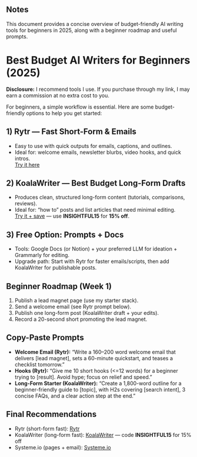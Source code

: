 ## Notes
This document provides a concise overview of budget-friendly AI writing tools for beginners in 2025, along with a beginner roadmap and useful prompts.

# Best Budget AI Writers for Beginners (2025)

**Disclosure:** I recommend tools I use. If you purchase through my link, I may earn a commission at no extra cost to you.

For beginners, a simple workflow is essential. Here are some budget-friendly options to help you get started:

## 1) Rytr — Fast Short-Form & Emails
- Easy to use with quick outputs for emails, captions, and outlines.
- Ideal for: welcome emails, newsletter blurbs, video hooks, and quick intros.  
[Try it here](https://rytr.me/?via=NextGenCopyAI)

## 2) KoalaWriter — Best Budget Long-Form Drafts
- Produces clean, structured long-form content (tutorials, comparisons, reviews).
- Ideal for: “how to” posts and list articles that need minimal editing.  
[Try it + save](https://koala.sh/?via=NextGenCopyAI) — use **INSIGHTFUL15** for **15% off**.

## 3) Free Option: Prompts + Docs
- Tools: Google Docs (or Notion) + your preferred LLM for ideation + Grammarly for editing.
- Upgrade path: Start with Rytr for faster emails/scripts, then add KoalaWriter for publishable posts.

## Beginner Roadmap (Week 1)
1. Publish a lead magnet page (use my starter stack).
2. Send a welcome email (see Rytr prompt below).
3. Publish one long-form post (KoalaWriter draft + your edits).
4. Record a 20-second short promoting the lead magnet.

## Copy-Paste Prompts
- **Welcome Email (Rytr):** “Write a 160–200 word welcome email that delivers [lead magnet], sets a 60-minute quickstart, and teases a checklist tomorrow.”
- **Hooks (Rytr):** “Give me 10 short hooks (<=12 words) for a beginner trying to [result]. Avoid hype; focus on relief and speed.”
- **Long-Form Starter (KoalaWriter):** “Create a 1,800-word outline for a beginner-friendly guide to [topic], with H2s covering [search intent], 3 concise FAQs, and a clear action step at the end.”

## Final Recommendations
- Rytr (short-form fast): [Rytr](https://rytr.me/?via=NextGenCopyAI)  
- KoalaWriter (long-form fast): [KoalaWriter](https://koala.sh/?via=NextGenCopyAI) — code **INSIGHTFUL15** for 15% off  
- Systeme.io (pages + email): [Systeme.io](https://systeme.io/?sa=sa0238900402f072313107c74cdb59f0c791091516)